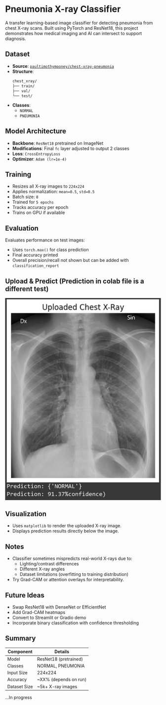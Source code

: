# Pneumonia X-ray Classifier

A transfer learning-based image classifier for detecting pneumonia from chest X-ray scans. Built using PyTorch and ResNet18, this project demonstrates how medical imaging and AI can intersect to support diagnosis.

## Dataset
- **Source**: [`paultimothymooney/chest-xray-pneumonia`](https://www.kaggle.com/datasets/paultimothymooney/chest-xray-pneumonia)
- **Structure**: 
  ```
  chest_xray/
  ├── train/
  ├── val/
  └── test/
  ```
- **Classes**:
  - `NORMAL`
  - `PNEUMONIA`

## Model Architecture
- **Backbone**: `ResNet18` pretrained on ImageNet
- **Modifications**: Final `fc` layer adjusted to output 2 classes
- **Loss**: `CrossEntropyLoss`
- **Optimizer**: `Adam (lr=1e-4)`

## Training
- Resizes all X-ray images to `224x224`
- Applies normalization: `mean=0.5`, `std=0.5`
- Batch size: `8`
- Trained for `5 epochs`
- Tracks accuracy per epoch
- Trains on GPU if available

## Evaluation
Evaluates performance on test images:
- Uses `torch.max()` for class prediction
- Final accuracy printed
- Overall precision/recall not shown but can be added with `classification_report`

## Upload & Predict (Prediction in colab file is a different test)

![image_alt](https://github.com/15ethane-codes/ML-portfolio/blob/7ed34c6da03b5a6efe22f43e7a67c28823eeac1b/projects/pneumonia-xray-classifier/Screenshot%20(4).jpg)

## Visualization
- Uses `matplotlib` to render the uploaded X-ray image.
- Displays prediction results directly below the image.

## Notes
- Classifier sometimes mispredicts real-world X-rays due to:
  - Lighting/contrast differences
  - Different X-ray angles
  - Dataset limitations (overfitting to training distribution)
- Try Grad-CAM or attention overlays for interpretability.

## Future Ideas
- Swap ResNet18 with DenseNet or EfficientNet
- Add Grad-CAM heatmaps
- Convert to Streamlit or Gradio demo
- Incorporate binary classification with confidence thresholding

## Summary
| Component       | Details                    |
|----------------|----------------------------|
| Model          | ResNet18 (pretrained)      |
| Classes        | NORMAL, PNEUMONIA          |
| Input Size     | 224x224                    |
| Accuracy       | ~XX% (depends on run)   |
| Dataset Size   | ~5k+ X-ray images          |

...In progress
